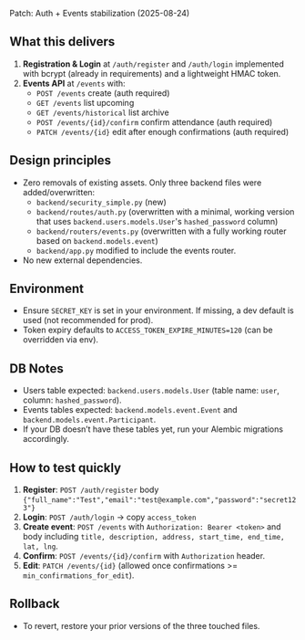 Patch: Auth + Events stabilization (2025-08-24)

What this delivers
------------------
1. **Registration & Login** at `/auth/register` and `/auth/login` implemented with bcrypt (already in requirements) and a lightweight HMAC token.
2. **Events API** at `/events` with:
   - `POST /events` create (auth required)
   - `GET /events` list upcoming
   - `GET /events/historical` list archive
   - `POST /events/{id}/confirm` confirm attendance (auth required)
   - `PATCH /events/{id}` edit after enough confirmations (auth required)

Design principles
-----------------
- Zero removals of existing assets. Only three backend files were added/overwritten:
  - `backend/security_simple.py` (new)
  - `backend/routes/auth.py` (overwritten with a minimal, working version that uses `backend.users.models.User`'s `hashed_password` column)
  - `backend/routers/events.py` (overwritten with a fully working router based on `backend.models.event`)
  - `backend/app.py` modified to include the events router.
- No new external dependencies.

Environment
-----------
- Ensure `SECRET_KEY` is set in your environment. If missing, a dev default is used (not recommended for prod).
- Token expiry defaults to `ACCESS_TOKEN_EXPIRE_MINUTES=120` (can be overridden via env).

DB Notes
--------
- Users table expected: `backend.users.models.User` (table name: `user`, column: `hashed_password`).
- Events tables expected: `backend.models.event.Event` and `backend.models.event.Participant`.
- If your DB doesn’t have these tables yet, run your Alembic migrations accordingly.

How to test quickly
-------------------
1. **Register**: `POST /auth/register` body `{"full_name":"Test","email":"test@example.com","password":"secret123"}`
2. **Login**: `POST /auth/login` -> copy `access_token`
3. **Create event**: `POST /events` with `Authorization: Bearer <token>` and body including `title, description, address, start_time, end_time, lat, lng`.
4. **Confirm**: `POST /events/{id}/confirm` with `Authorization` header.
5. **Edit**: `PATCH /events/{id}` (allowed once confirmations >= `min_confirmations_for_edit`).

Rollback
--------
- To revert, restore your prior versions of the three touched files.
